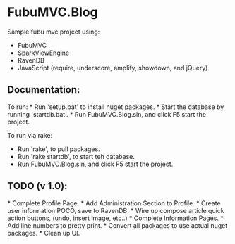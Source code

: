 <h1>FubuMVC.Blog</h1>
Sample fubu mvc project using:

* FubuMVC
* SparkViewEngine
* RavenDB
* JavaScript (require, underscore, amplify, showdown, and jQuery)

<h2>Documentation:</h2>
To run:
* Run 'setup.bat' to install nuget packages.
* Start the database by running 'startdb.bat'.
* Run FubuMVC.Blog.sln, and click F5 start the project.

To run via rake:
* Run 'rake', to pull packages.
* Run 'rake startdb', to start teh database.
* Run FubuMVC.Blog.sln, and click F5 start the project.


<h2>TODO (v 1.0):</h2>
* Complete Profile Page.
* Add Administration Section to Profile.
* Create user information POCO, save to RavenDB.
* Wire up compose article quick action buttons, (undo, insert image, etc..)
* Complete Information Pages.
* Add line numbers to pretty print.
* Convert all packages to use actual nuget packages.
* Clean up UI.
